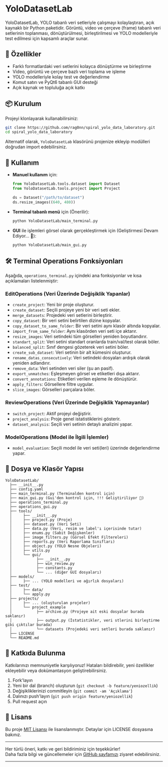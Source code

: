 # YoloDatasetLab

YoloDatasetLab, YOLO tabanlı veri setleriyle çalışmayı kolaylaştıran, açık kaynaklı bir Python paketidir. Görüntü, video ve çerçeve (frame) tabanlı veri setlerinin toplanması, dönüştürülmesi, birleştirilmesi ve YOLO modelleriyle test edilmesi için kapsamlı araçlar sunar.

## 🚀 Özellikler

- Farklı formatlardaki veri setlerini kolayca dönüştürme ve birleştirme
- Video, görüntü ve çerçeve bazlı veri toplama ve işleme
- YOLO modelleriyle kolay test ve değerlendirme
- Komut satırı ve PyQt6 tabanlı GUI desteği
- Açık kaynak ve topluluğa açık katkı

## 📦 Kurulum

Projeyi klonlayarak kullanabilirsiniz:

```bash
git clone https://github.com/rag0nn/spiral_yolo_data_laboratory.git
cd spiral_yolo_data_laboratory
```

Alternatif olarak, `YoloDatasetLab` klasörünü projenize ekleyip modülleri doğrudan import edebilirsiniz.

## 📘 Kullanım
- **Manuel kullanım** için:  
  ```python
  from YoloDatasetLab.tools.dataset import Dataset
  from YoloDatasetLab.tools.project import Project

  ds = Dataset("/path/to/dataset")
  ds.resize_images((640, 480))
  ```
- **Terminal tabanlı menü** için (Önerilir):  
  ```bash
  python YoloDatasetLab/main_terminal.py
  ```
- **GUI** ile işlemleri görsel olarak gerçekleştirmek için (Geliştirmesi Devam Ediyor... 🚧):  
  ```bash
  python YoloDatasetLab/main_gui.py
  ```

## 🛠️ Terminal Operations Fonksiyonları

Aşağıda, `operations_terminal.py` içindeki ana fonksiyonlar ve kısa açıklamaları listelenmiştir:

### EditOperations (Veri Üzerinde Değişiklik Yapanlar)
- `create_project`: Yeni bir proje oluşturur.
- `create_dataset`: Seçili projeye yeni bir veri seti ekler.
- `merge_datasets`: Projedeki veri setlerini birleştirir.
- `copy_dataset`: Bir veri setini belirtilen dizine kopyalar.
- `copy_dataset_to_same_folder`: Bir veri setini aynı klasör altında kopyalar.
- `import_from_same_folder`: Aynı klasörden veri seti içe aktarır.
- `resize_images`: Veri setindeki tüm görselleri yeniden boyutlandırır.
- `standart_split`: Veri setini standart oranlarda train/val/test olarak böler.
- `balanced_split`: Sınıf dengesi gözeterek veri setini böler.
- `create_sub_dataset`: Veri setinin bir alt kümesini oluşturur.
- `rename_datas_consecutively`: Veri setindeki dosyaları ardışık olarak yeniden adlandırır.
- `remove_data`: Veri setinden veri siler (şu an pasif).
- `export_unmatches`: Eşleşmeyen görsel ve etiketleri dışa aktarır.
- `convert_annotations`: Etiketleri verilen eşleme ile dönüştürür.
- `apply_filters`: Görsellere filtre uygular.
- `slice_images`: Görselleri parçalara böler.

### ReviewOperations (Veri Üzerinde Değişiklik Yapmayanlar)
- `switch_project`: Aktif projeyi değiştirir.
- `project_analysis`: Proje genel istatistiklerini gösterir.
- `dataset_analysis`: Seçili veri setinin detaylı analizini yapar.

### ModelOperations (Model ile İlgili İşlemler)
- `model_evaluation`: Seçili model ile veri seti(leri) üzerinde değerlendirme yapar.

## 📂 Dosya ve Klasör Yapısı

```
YoloDatasetLab/
  ├── __init__.py
  ├── config.yaml
  ├── main_terminal.py (Terminalden kontrol için)
  ├── main_gui.py (Gui'den kontrol için, !!! Geliştiriliyor 🚧)
  ├── operations_terminal.py 
  ├── operations_gui.py 
  ├── tools/
  │     ├── __init__.py
  │     ├── project.py (Proje)
  │     ├── dataset.py (Veri Seti)
  │     ├── data.py (Veri, resim ve label'ı içerisinde tutar)
  │     ├── enums.py (Sabit Değişkenler)
  │     ├── image_filters.py (Görsel Efekt Filtereleri)
  │     ├── reports.py (Veri Raporlama Sınıfları)
  │     ├── object.py (YOLO Nesne Objeleri)
  │     ├── utils.py
  │     └── gui/
  │           ├── __init__.py
  │           ├── win_review.py
  │           ├── constants.py
  │           └── ... (diğer GUI dosyaları)
  ├── models/
  │     ├── ... (YOLO modelleri ve ağırlık dosyaları)
  ├── test/
  │     ├── data/
  │     └── apply.py
  ├── projects/
  │     ├── ... (oluşturulan projeler)
  │     └── project_example
  │           ├── archive.py (Projeye ait eski dosyalar burada saklanır)
  │           ├── output.py (İstatistikler, veri stlerini birleştirme gibi çıktılar burada)
  │           └── datasets (Projedeki veri setleri burada saklanır)
  ├── LICENSE
  └── README.md
```

## 🤝 Katkıda Bulunma

Katkılarınızı memnuniyetle karşılıyoruz! Hataları bildirebilir, yeni özellikler ekleyebilir veya dokümantasyon geliştirebilirsiniz.

1. Fork'layın
2. Yeni bir dal (branch) oluşturun (`git checkout -b feature/yeniozellik`)
3. Değişikliklerinizi commitleyin (`git commit -am 'Açıklama'`)
4. Dalınızı push'layın (`git push origin feature/yeniozellik`)
5. Pull request açın

## 📝 Lisans

Bu proje [MIT Lisansı](LICENSE) ile lisanslanmıştır. Detaylar için LICENSE dosyasına bakınız.

---

Her türlü öneri, katkı ve geri bildiriminiz için teşekkürler!  
Daha fazla bilgi ve güncellemeler için [GitHub sayfamızı](https://github.com/rag0nn/spiral_yolo_data_laboratory) ziyaret edebilirsiniz.

---